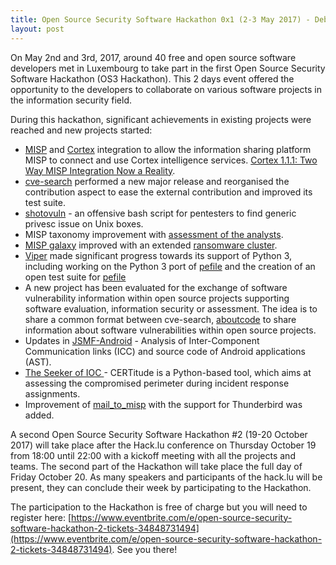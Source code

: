 ```yaml
---
title: Open Source Security Software Hackathon 0x1 (2-3 May 2017) - Debriefing
layout: post
---
```


On May 2nd and 3rd, 2017, around 40 free and open source software developers met in Luxembourg to take part in the first Open Source Security Software Hackathon (OS3 Hackathon). This 2 days event offered the opportunity to the developers to collaborate on various software projects in the information security field.

During this hackathon, significant achievements in existing projects were reached and new projects started:

- [MISP](http://www.misp.software/2017/05/09/MISP.2.4.73.released.html) and [Cortex](https://github.com/CERT-BDF/Cortex) integration to allow the information sharing platform MISP to connect and use Cortex intelligence services. [Cortex 1.1.1: Two Way MISP Integration Now a Reality](https://blog.thehive-project.org/2017/05/17/cortex-1-1-1-two-way-misp-integration-now-a-reality/).
- [cve-search](https://github.com/cve-search/cve-search) performed a new major release and reorganised the contribution aspect to ease the external contribution and improved its test suite.
- [shotovuln](https://github.com/444xxk/shotovuln) - an offensive bash script for pentesters to find generic privesc issue on Unix boxes.
- MISP taxonomy improvement with [assessment of the analysts](https://github.com/MISP/misp-taxonomies/blob/master/analyst-assessment/machinetag.json).
- [MISP galaxy](https://github.com/MISP/misp-galaxy) improved with an extended [ransomware cluster](https://www.misp.software/galaxy.pdf).
- [Viper](https://github.com/viper-framework/viper/) made significant progress towards its support of Python 3, including working on the Python 3 port of [pefile](https://github.com/viper-framework/pefile) and the creation of an open test suite for [pefile](https://github.com/viper-framework/pefile-tests)
- A new project has been evaluated for the exchange of software vulnerability information within open source projects supporting software evaluation, information security or assessment. The idea is to share a common format between cve-search, [aboutcode](https://github.com/nexB/scancode-toolkit) to share information about software vulnerabilities within open source projects.
- Updates in [JSMF-Android](https://github.com/ICC-analysis/JSMF-Android) - Analysis of Inter-Component Communication links (ICC) and source code of Android applications (AST).
- [The Seeker of IOC ](https://github.com/cert-w/certitude) - CERTitude is a Python-based tool, which aims at assessing the compromised perimeter during incident response assignments.
- Improvement of [mail_to_misp]( https://github.com/rommelfs/mail_to_misp) with the support for Thunderbird was added.

A second Open Source Security Software Hackathon #2 (19-20 October 2017) will take place after the Hack.lu conference on Thursday October 19 from 18:00 until 22:00 with a kickoff meeting with all the projects and teams. The second part of the Hackathon will take place the full day of Friday October 20. As many speakers and participants of the hack.lu will be present, they can conclude their week by participating to the Hackathon.

The participation to the Hackathon is free of charge but you will need to register here: [https://www.eventbrite.com/e/open-source-security-software-hackathon-2-tickets-34848731494](https://www.eventbrite.com/e/open-source-security-software-hackathon-2-tickets-34848731494). See you there!

